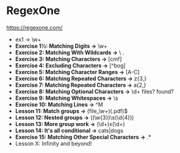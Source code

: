 # RegexOne 
https://regexone.com/

- ex1 -> \w+
- **Exercise 1½: Matching Digits ->** \w+
- **Exercise 2: Matching With Wildcards ->** \ .
- **Exercise 3: Matching Characters ->** [cmf]
- **Exercise 4: Excluding Characters ->** [^bog]
- **Exercise 5: Matching Character Ranges ->** [A-C]
- **Exercise 6: Matching Repeated Characters ->** z{3,}
- **Exercise 7: Matching Repeated Characters ->** a{2,}
-  **Exercise 8: Matching Optional Characters ->** \d+ files? found\?
-  **Exercise 9: Matching Whitespaces ->** \s
-  **Exercise 10: Matching Lines ->** ^M
- **Lesson 11: Match groups ->** (file_\w+)(\.pdf)$
- **Lesson 12: Nested groups ->** ((\w{3})\s(\d{4}))
- **Lesson 13: More group work ->** (\d+)x(\d+)
- **Lesson 14: It's all conditional ->** cats|dogs
- **Exercise 15: Matching Other Special Characters ->** .*
- Lesson X: Infinity and beyond!